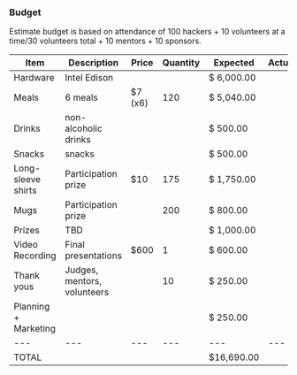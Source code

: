 ### Budget

Estimate budget is based on attendance of 100 hackers + 10 volunteers at a time/30 volunteers total + 10 mentors + 10 sponsors.

|Item               |Description          |Price    |Quantity   |Expected    |Actual   |Covered   |
|---                |---                  |---      |---        |---         |---      |---       |
|Hardware           |Intel Edison         |         |           |$ 6,000.00  |         |y         |
|Meals              |6 meals              |$7 (x6)  |120        |$ 5,040.00  |         |4/6       |
|Drinks             |non-alcoholic drinks |         |           |$   500.00  |         |          |
|Snacks             |snacks               |         |           |$   500.00  |         |          |
|Long-sleeve shirts |Participation prize  |$10      |175        |$ 1,750.00  |         |1/2       |
|Mugs               |Participation prize  |         |200        |$   800.00  |         |y         |                         
|Prizes             |TBD                  |         |           |$ 1,000.00  |         |y         |
|Video Recording    |Final presentations  |$600     |1          |$   600.00  |         |y         |
|Thank yous         |Judges, mentors, volunteers |  |10         |$   250.00  |         |          |
|Planning + Marketing |                   |         |           |$   250.00  |         |          |
|---                |---                  |---      |---        |---         |---      |---       |
|TOTAL              |                     |         |           |$16,690.00  |         |          |
